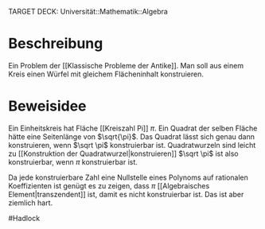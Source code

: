 TARGET DECK: Universität::Mathematik::Algebra

# Beschreibung
Ein Problem der [[Klassische Probleme der Antike]]. Man soll aus einem Kreis einen Würfel mit gleichem Flächeninhalt konstruieren.

# Beweisidee
Ein Einheitskreis hat Fläche [[Kreiszahl Pi]] $\pi$. Ein Quadrat der selben Fläche hätte eine Seitenlänge von $\sqrt{\pi}$.
Das Quadrat lässt sich genau dann konstruieren, wenn $\sqrt \pi$ konstruierbar ist.
Quadratwurzeln sind leicht zu [[Konstruktion der Quadratwurzel|konstruieren]] $\sqrt \pi$ ist also konstruierbar, wenn $\pi$ konstruierbar ist.

Da jede konstruierbare Zahl eine Nullstelle eines Polynoms auf rationalen Koeffizienten ist genügt es zu zeigen, dass $\pi$ [[Algebraisches Element|transzendent]] ist, damit es nicht konstruierbar ist.
Das ist aber ziemlich hart.


#Hadlock 